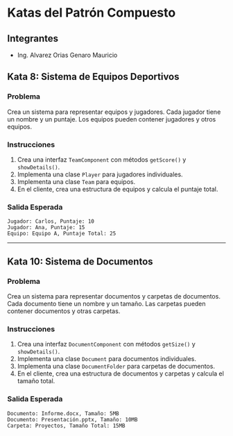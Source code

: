 # Katas del Patrón Compuesto

## Integrantes
- Ing. Alvarez Orias Genaro Mauricio

## Kata 8: Sistema de Equipos Deportivos

### Problema
Crea un sistema para representar equipos y jugadores. Cada jugador tiene un nombre y un puntaje. Los equipos pueden contener jugadores y otros equipos.

### Instrucciones
1. Crea una interfaz `TeamComponent` con métodos `getScore()` y `showDetails()`.
2. Implementa una clase `Player` para jugadores individuales.
3. Implementa una clase `Team` para equipos.
4. En el cliente, crea una estructura de equipos y calcula el puntaje total.

### Salida Esperada

```
Jugador: Carlos, Puntaje: 10
Jugador: Ana, Puntaje: 15
Equipo: Equipo A, Puntaje Total: 25
```

---

## Kata 10: Sistema de Documentos

### Problema
Crea un sistema para representar documentos y carpetas de documentos. Cada documento tiene un nombre y un tamaño. Las carpetas pueden contener documentos y otras carpetas.

### Instrucciones
1. Crea una interfaz `DocumentComponent` con métodos `getSize()` y `showDetails()`.
2. Implementa una clase `Document` para documentos individuales.
3. Implementa una clase `DocumentFolder` para carpetas de documentos.
4. En el cliente, crea una estructura de documentos y carpetas y calcula el tamaño total.

### Salida Esperada

```
Documento: Informe.docx, Tamaño: 5MB
Documento: Presentación.pptx, Tamaño: 10MB
Carpeta: Proyectos, Tamaño Total: 15MB
```
